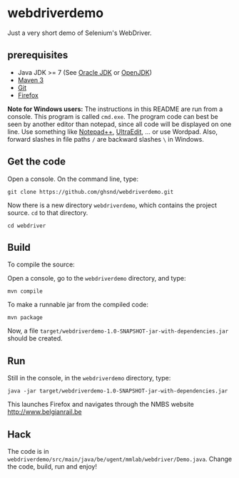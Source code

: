 # webdriverdemo
Just a very short demo of Selenium's WebDriver.

## prerequisites

* Java JDK >= 7 (See [Oracle JDK](http://www.oracle.com/technetwork/java/javase/downloads/index.html) or [OpenJDK](http://openjdk.java.net/))
* [Maven 3](http://maven.apache.org/)
* [Git](http://www.git-scm.com/)
* [Firefox](https://www.mozilla.org/en-US/firefox/new/)

**Note for Windows users:** The instructions in this README are run from a console. This program is called `cmd.exe`. 
The program code can best be seen by another editor than notepad, since all code will be displayed on one line. Use something like [Notepad++](https://notepad-plus-plus.org/),
[UltraEdit](http://www.ultraedit.com/), ... or use Wordpad. Also, forward slashes in file paths `/` are backward slashes `\` in Windows.

## Get the code

Open a console. On the command line, type:

	git clone https://github.com/ghsnd/webdriverdemo.git

Now there is a new directory `webdriverdemo`, which contains the project source. `cd` to that directory.

	cd webdriver

## Build

To compile the source:

Open a console, go to the `webdriverdemo` directory, and type:

	mvn compile

To make a runnable jar from the compiled code:

	mvn package

Now, a file `target/webdriverdemo-1.0-SNAPSHOT-jar-with-dependencies.jar` should be created.

## Run

Still in the console, in the `webdriverdemo` directory, type:

	java -jar target/webdriverdemo-1.0-SNAPSHOT-jar-with-dependencies.jar

This launches Firefox and navigates through the NMBS website <http://www.belgianrail.be>

## Hack

The code is in `webdriverdemo/src/main/java/be/ugent/mmlab/webdriver/Demo.java`. Change the code, build, run and enjoy! 